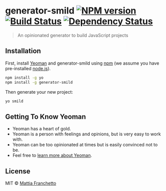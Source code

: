 # generator-smild [![NPM version][npm-image]][npm-url] [![Build Status][travis-image]][travis-url] [![Dependency Status][daviddm-image]][daviddm-url]
> An opinionated generator to build JavaScript projects

## Installation

First, install [Yeoman](http://yeoman.io) and generator-smild using [npm](https://www.npmjs.com/) (we assume you have pre-installed [node.js](https://nodejs.org/)).

```bash
npm install -g yo
npm install -g generator-smild
```

Then generate your new project:

```bash
yo smild
```

## Getting To Know Yeoman

 * Yeoman has a heart of gold.
 * Yeoman is a person with feelings and opinions, but is very easy to work with.
 * Yeoman can be too opinionated at times but is easily convinced not to be.
 * Feel free to [learn more about Yeoman](http://yeoman.io/).

## License

MIT © [Mattia Franchetto](https://medium.com/@mtfranchetto)


[npm-image]: https://badge.fury.io/js/generator-smild.svg
[npm-url]: https://npmjs.org/package/generator-smild
[travis-image]: https://travis-ci.org/mtfranchetto/generator-smild.svg?branch=master
[travis-url]: https://travis-ci.org/mtfranchetto/generator-smild
[daviddm-image]: https://david-dm.org/mtfranchetto/generator-smild.svg?theme=shields.io
[daviddm-url]: https://david-dm.org/mtfranchetto/generator-smild
